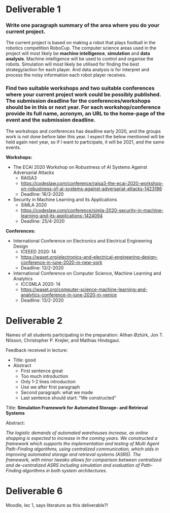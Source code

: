 # Deliverable 1

### Write one paragraph summary of the area where you do your current project.

The current project is based on making a robot that plays football in the robotics competition RoboCup. The computer science areas used in the project will most likely be **machine intelligence**, **simulation** and **data analysis**. Machine intelligence will be used to control and organise the robots. Simulation will most likely be utilised for finding the best strategy/action for each player. And data analysis is for interpret and process the noisy information each robot player receives. 

### Find two suitable workshops and two suitable conferences where your current project work could be possibly published. The submission deadline for the conferences/workshops should be in this or next year. For each workshop/conference provide its full name, acronym, an URL to the home-page of the event and the submission deadline.

The workshops and conferences has deadline early 2020, and the groups work is not done before later this year. I expect the below mentioned will be held again next year, so if I want to participate, it will be 2021, and the same events.

**Workshops:**

- The ECAI 2020 Workshop on Robustness of AI Systems Against Adversarial Attacks
  - RAISA3
  - https://codeslaw.com/conference/raisa3-the-ecai-2020-workshop-on-robustness-of-ai-systems-against-adversarial-attacks-1423186
  - Deadline: 16/3-2020
- Security in Machine Learning and its Applications
  - SiMLA 2020
  - https://codeslaw.com/conference/simla-2020-security-in-machine-learning-and-its-applications-1424094
  - Deadline: 25/4-2020

**Conferences:**

- International Conference on Electronics and Electrical Engineering Design
  - ICEEED 2020: 14
  - https://waset.org/electronics-and-electrical-engineering-design-conference-in-june-2020-in-new-york
  - Deadline: 13/2-2020
- International Conference on Computer Science, Machine Learning and Analytics
  - ICCSMLA 2020: 14
  - https://waset.org/computer-science-machine-learning-and-analytics-conference-in-june-2020-in-venice
  - Deadline: 13/2-2020

# Deliverable 2

Names of all students participating in the preparation: Alihan Øztürk, Jon T. Nilsson, Christopher P. Krejler, and Mathias Hindsgaul.

Feedback received in lecture:

- Title: good
- Abstract
  - First sentence great
  - Too much introduction
  - Only 1-2 lines introduction
  - Use we after first paragraph
  - Second paragraph: what we made
  - Last sentence should start: "We constructed"

Title: **Simulation Framework for Automated Storage- and Retrieval Systems**

Abstract:

*The logistic demands of automated warehouses increase, as online shopping is expected to increase in the coming years. We constructed a framework which supports the implementation and testing of Multi Agent Path-Finding algorithms, using centralized communication, which aids in improving automated storage and retrieval systems (ASRS). The framework, with minor tweaks allows for comparison between centralized and de-centralized ASRS including simulation and evaluation of Path-Finding algorithms in both system architectures.*



# Deliverable 6

Moodle, lec 1, says literature as this deliverable?!